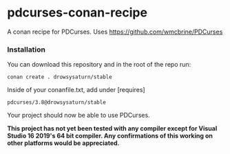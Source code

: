 # pdcurses-conan-recipe
A conan recipe for PDCurses. Uses https://github.com/wmcbrine/PDCurses

### Installation

You can download this repository and in the root of the repo run:
```
conan create . drowsysaturn/stable
```

Inside of your conanfile.txt, add under [requires]
```
pdcurses/3.8@drowsysaturn/stable
```

Your project should now be able to use PDCurses.

**This project has not yet been tested with any compiler except for Visual Studio 16 2019's 64 bit compiler. Any confirmations of this working on other platforms would be appreciated.**
